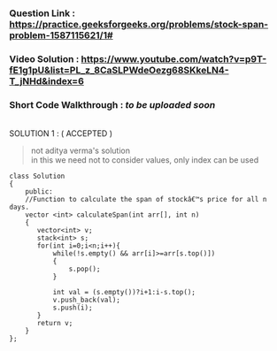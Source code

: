 ### Question Link : https://practice.geeksforgeeks.org/problems/stock-span-problem-1587115621/1#

### Video Solution : https://www.youtube.com/watch?v=p9T-fE1g1pU&list=PL_z_8CaSLPWdeOezg68SKkeLN4-T_jNHd&index=6 

### Short Code Walkthrough : *to be uploaded soon* 
<br>
SOLUTION 1 : ( ACCEPTED )

> not aditya verma's solution <br>
> in this we need not to consider values, only index can be used

```
class Solution
{
    public:
    //Function to calculate the span of stockâ€™s price for all n days.
    vector <int> calculateSpan(int arr[], int n)
    {
       vector<int> v;
       stack<int> s;
       for(int i=0;i<n;i++){
           while(!s.empty() && arr[i]>=arr[s.top()])
           {
               s.pop();
           }
           
           int val = (s.empty())?i+1:i-s.top();
           v.push_back(val);
           s.push(i);
       }
       return v;
    }
};
```